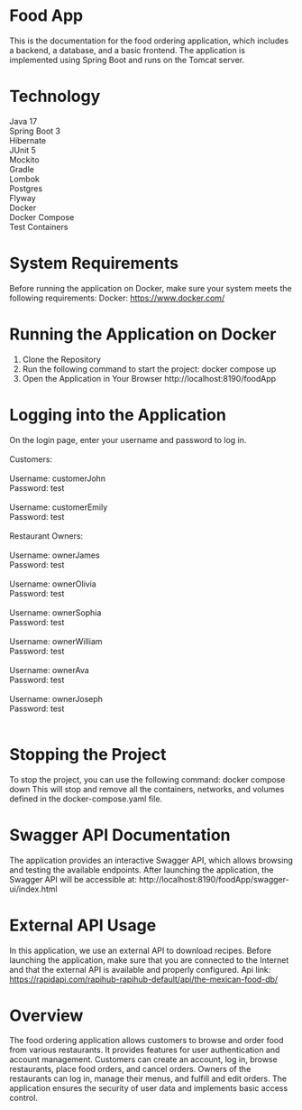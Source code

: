 # Food App
This is the documentation for the food ordering application, which includes a backend, a database, and a basic frontend. The application is implemented 
using Spring Boot and runs on the Tomcat server.
# Technology
Java 17<br>
Spring Boot 3<br>
Hibernate<br>
JUnit 5<br>
Mockito<br>
Gradle<br>
Lombok<br>
Postgres<br>
Flyway<br>
Docker<br>
Docker Compose<br>
Test Containers<br>
# System Requirements
Before running the application on Docker, make sure your system meets the following requirements:
Docker: https://www.docker.com/
# Running the Application on Docker
1. Clone the Repository<br>
2. Run the following command to start the project: docker compose up 
3. Open the Application in Your Browser 
http://localhost:8190/foodApp
# Logging into the Application
On the login page, enter your username and password to log in.<br><br>
Customers:<br><br>
Username: customerJohn <br>
Password: test <br><br>
Username: customerEmily <br>
Password: test <br><br>
Restaurant Owners:<br><br>
Username: ownerJames <br>
Password: test <br><br>
Username: ownerOlivia <br>
Password: test <br><br>
Username: ownerSophia <br>
Password: test <br><br>
Username: ownerWilliam <br>
Password: test <br><br>
Username: ownerAva <br>
Password: test <br><br>
Username: ownerJoseph <br>
Password: test <br><br>

# Stopping the Project
To stop the project, you can use the following command: docker compose down
This will stop and remove all the containers, networks, and volumes defined in the docker-compose.yaml file.

# Swagger API Documentation
The application provides an interactive Swagger API, which allows browsing and testing the available endpoints. After launching the application, the Swagger API will be accessible at: http://localhost:8190/foodApp/swagger-ui/index.html

# External API Usage
In this application, we use an external API to download recipes. Before launching the application, make sure that you are connected to the Internet and that the external API is available and properly configured. Api link: https://rapidapi.com/rapihub-rapihub-default/api/the-mexican-food-db/
# Overview
The food ordering application allows customers to browse and order food from various restaurants. It provides features for user authentication and account management.
Customers can create an account, log in, browse restaurants, place food orders, and cancel orders. Owners of the restaurants can log in, manage their menus, and fulfill 
and edit orders. The application ensures the security of user data and implements basic access control.
